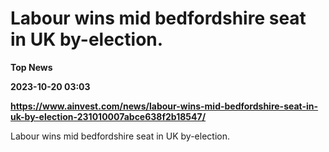 # Labour wins mid bedfordshire seat in UK by-election.
**Top News**

**2023-10-20 03:03**

**https://www.ainvest.com/news/labour-wins-mid-bedfordshire-seat-in-uk-by-election-231010007abce638f2b18547/**

Labour wins mid bedfordshire seat in UK by-election.